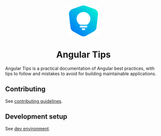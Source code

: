 <p align="center">
  <img src="static/img/logo.svg" width="100">
</p>

<h1 align="center">Angular Tips</h1>

Angular Tips is a practical documentation of Angular best practices, with tips to follow and mistakes to avoid for building maintainable applications.

## Contributing

See [contributing guidelines](docs/contributing.md).

## Development setup

See [dev environment](DEV_ENV.md).
